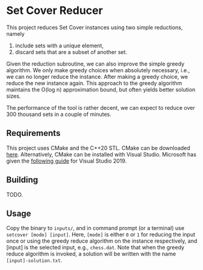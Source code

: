 # Set Cover Reducer
This project reduces Set Cover instances using two simple reductions, namely
1. include sets with a unique element,
1. discard sets that are a subset of another set.

Given the reduction subroutine, we can also improve the simple greedy algorithm. We only make greedy choices when absolutely necessary, i.e., we can no longer reduce the instance. After making a greedy choice, we reduce the new instance again. This approach to the greedy algorithm maintains the O(log n) approximation bound, but often yields better solution sizes.

The performance of the tool is rather decent, we can expect to reduce over 300 thousand sets in a couple of minutes.

## Requirements
This project uses CMake and the C++20 STL. CMake can be downloaded [here](https://cmake.org/download/]).
Alternatively, CMake can be installed with Visual Studio. Microsoft has given the [following guide](https://docs.microsoft.com/en-us/cpp/build/cmake-projects-in-visual-studio?view=vs-2019) for Visual Studio 2019.

## Building
TODO.

## Usage
Copy the binary to `inputs/`, and in command prompt (or a terminal) use `setcover [mode] [input]`.
Here, `[mode]` is either `0` or `1` for reducing the input once or using the greedy reduce algorithm on the instance respectively, and [input] is the selected input, e.g., `chess.dat`. Note that when the greedy reduce algorithm is invoked, a solution will be written with the name `[input]-solution.txt`.